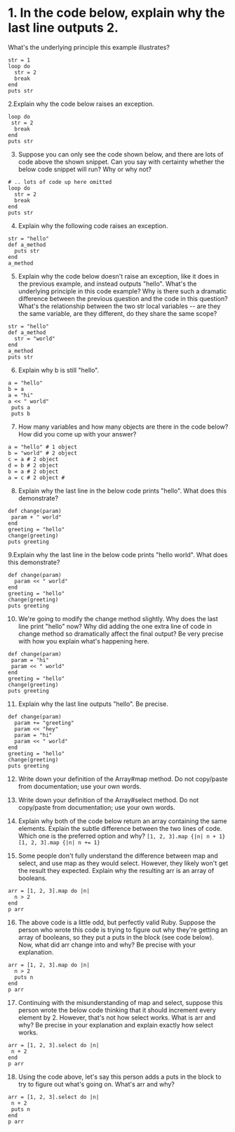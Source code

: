 # 1. In the code below, explain why the last line outputs 2.
 What's the underlying principle this example illustrates?
  ```
  str = 1 
  loop do 
    str = 2 
    break
  end 
  puts str
  ```

  2.Explain why the code below raises an exception.
  ```
  loop do
   str = 2
    break
  end 
  puts str
  ```

  3. Suppose you can only see the code shown below, 
  and there are lots of code above the shown snippet.
   Can you say with certainty whether the below code snippet 
   will run? Why or why not? 
  ```
  # .. lots of code up here omitted 
  loop do
    str = 2
    break
  end
  puts str
  ```

  4. Explain why the following code raises an exception. 
  ```
  str = "hello"
  def a_method 
    puts str
  end 
  a_method
  ``` 

  5. Explain why the code below doesn't raise an exception,
   like it does in the previous example, and instead outputs "hello". What's the underlying principle in this code example? Why is there such a dramatic difference between the previous question and the code in this question? What's the relationship between the two str local variables -- are they the same variable, are they different, do they share the same scope? 
  ```
  str = "hello"
  def a_method 
    str = "world"
  end 
  a_method
  puts str
  ``` 

  6. Explain why b is still "hello". 
  ```
  a = "hello"
  b = a
  a = "hi"
  a << " world"
   puts a
   puts b
   ```

  7. How many variables and how many objects are there in the code below? How did you come up with your answer? 
  ```
  a = "hello" # 1 object
  b = "world" # 2 object 
  c = a # 2 object
  d = b # 2 object
  b = a # 2 object
  a = c # 2 object #
  ``` 

  8. Explain why the last line in the below code prints "hello". What does this demonstrate? 
  ```
  def change(param)
   param + " world"
  end 
  greeting = "hello"
  change(greeting) 
  puts greeting
  ``` 

  9.Explain why the last line in the below code prints "hello world". What does this demonstrate?
  ```
  def change(param)
    param << " world"
  end 
  greeting = "hello"
  change(greeting) 
  puts greeting
  ``` 

  10. We're going to modify the change method slightly. Why does the last line print "hello" now? Why did adding the one extra line of code in change method so dramatically affect the final output? Be very precise with how you explain what's happening here. 
  ```
  def change(param)
   param = "hi" 
   param << " world"
  end 
  greeting = "hello"
  change(greeting) 
  puts greeting
  ``` 

  11. Explain why the last line outputs "hello". Be precise. 
  ```
  def change(param) 
    param += "greeting" 
    param << "hey" 
    param = "hi" 
    param << " world"
  end 
  greeting = "hello"
  change(greeting) 
  puts greeting
  ``` 

  12. Write down your definition of the Array#map method. Do not copy/paste from documentation; use your own words. 
  13. Write down your definition of the Array#select method. Do not copy/paste from documentation; use your own words.

  14. Explain why both of the code below return an array containing the same elements. Explain the subtle difference between the two lines of code. Which one is the preferred option and why? 
  `[1, 2, 3].map {|n| n + 1}` 
  `[1, 2, 3].map {|n| n += 1}`

  15. Some people don't fully understand the difference between map and select, and use map as they would select. However, they likely won't get the result they expected. Explain why the resulting arr is an array of booleans. 
  ```
  arr = [1, 2, 3].map do |n| 
    n > 2
  end 
  p arr
  ``` 
  16. The above code is a little odd, but perfectly valid Ruby. Suppose the person who wrote this code is trying to figure out why they're getting an array of booleans, so they put a puts in the block (see code below). Now, what did arr change into and why? Be precise with your explanation. 
  ```
  arr = [1, 2, 3].map do |n| 
    n > 2 
    puts n
  end 
  p arr
  ```

  17. Continuing with the misunderstanding of map and select, suppose this person wrote the below code thinking that it should increment every element by 2. However, that's not how select works. What is arr and why? Be precise in your explanation and explain exactly how select works. 
  ```
  arr = [1, 2, 3].select do |n|
   n + 2
  end 
  p arr
  ``` 
  18. Using the code above, let's say this person adds a puts in the block to try to figure out what's going on. What's arr and why? 
  ```
  arr = [1, 2, 3].select do |n|
   n + 2 
   puts n
  end 
  p arr
  ``` 